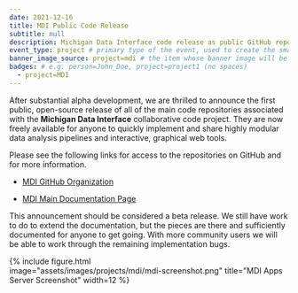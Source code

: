 ```yaml
---
date: 2021-12-16
title: MDI Public Code Release
subtitle: null
description: Michigan Data Interface code release as public GitHub repositories
event_type: project # primary type of the event, used to create the small, colored post callout
banner_image_source: project=mdi # the item whose banner image will be adopted by this event
badges: # e.g. person=John_Doe, project=project1 (no spaces)
  - project=MDI
---
```


After substantial alpha development, we are thrilled to 
announce the first public, open-source release of all of the main code
repositories associated with the **Michigan Data Interface**
collaborative code project. They are now freely available for anyone
to quickly implement and share highly modular data analysis pipelines
and interactive, graphical web tools.

Please see the following links for access to the 
repositories on GitHub and for more information.

- [MDI GitHub Organization](https://github.com/MiDataInt)

- [MDI Main Documentation Page](https://midataint.github.io/docs/overview/)

This announcement should be considered a beta release. 
We still have work to do to extend the documentation,
but the pieces are there and sufficiently documented
for anyone to get going. With more community users
we will be able to work through the remaining 
implementation bugs.

{% include figure.html  
    image="assets/images/projects/mdi/mdi-screenshot.png"
    title="MDI Apps Server Screenshot"
    width=12
%}

